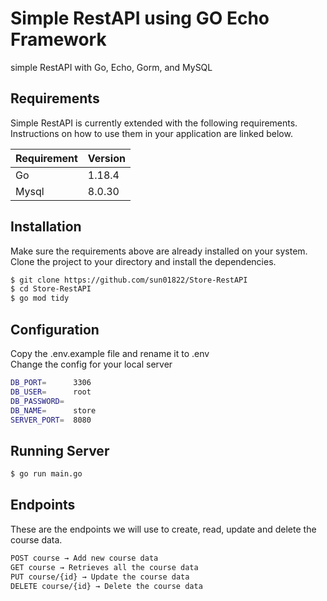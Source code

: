 # Simple RestAPI using GO Echo Framework

simple RestAPI with Go, Echo, Gorm, and MySQL

## Requirements

Simple RestAPI is currently extended with the following requirements.  
Instructions on how to use them in your application are linked below.

| Requirement | Version |
| ----------- | ------- |
| Go          | 1.18.4  |
| Mysql       | 8.0.30  |

## Installation

Make sure the requirements above are already installed on your system.  
Clone the project to your directory and install the dependencies.

```bash
$ git clone https://github.com/sun01822/Store-RestAPI
$ cd Store-RestAPI
$ go mod tidy
```

## Configuration
Copy the .env.example file and rename it to .env  
Change the config for your local server

```bash
DB_PORT=      3306
DB_USER=      root
DB_PASSWORD=
DB_NAME=      store
SERVER_PORT=  8080
```

## Running Server

```bash
$ go run main.go
```

## Endpoints

These are the endpoints we will use to create, read, update and delete the course data.

```bash
POST course → Add new course data
GET course → Retrieves all the course data
PUT course/{id} → Update the course data
DELETE course/{id} → Delete the course data
```
